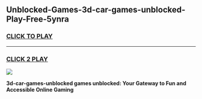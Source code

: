 
## Unblocked-Games-3d-car-games-unblocked-Play-Free-5ynra
<h3>
<a href="https://premium76.site?title=3d-car-games-unblocked&ref=19M">CLICK TO PLAY</a></h3>
<hr>

<h3>
<a href="https://premium76.site?title=3d-car-games-unblocked&ref=19M">CLICK 2 PLAY</a>
  
</h3>

<a href="https://premium76.site?title=3d-car-games-unblocked&ref=19M"><img src="https://clearcache.store/games.png"></a>


**3d-car-games-unblocked games unblocked: Your Gateway to Fun and Accessible Online Gaming**
